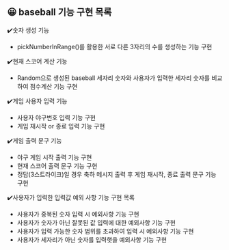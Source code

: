 ## 😀 baseball 기능 구현 목록  
✔️숫자 생성 기능
* pickNumberInRange()를 활용한 서로 다른 3자리의 수를 생성하는 기능 구현

✔️현재 스코어 계산 기능
* Random으로 생성된 baseball 세자리 숫자와 사용자가 입력한 세자리 숫자를 비교하여 점수계산 기능 구현

✔️게임 사용자 입력 기능
* 사용자 야구번호 입력 기능 구현
* 게임 재시작 or 종료 입력 기능 구현

✔️게임 출력 문구 기능
* 야구 게임 시작 출력 기능 구현
* 현재 스코어 출력 문구 기능 구현
* 정답(3스트라이크)일 경우 축하 메시지 출력 후 게임 재시작, 종료 출력 문구 기능 구현

✔️사용자가 입력한 입력값 예외 사항 기능 구현 목록
* 사용자가 중복된 숫자 입력 시 예외사항 기능 구현
* 사용자가 숫자가 아닌 잘못된 값 입력에 대한 예외사항 기능 구현
* 사용자가 입력 가능한 숫자 범위를 초과하여 입력 시 예외사항 기능 구현
* 사용자가 세자리가 아닌 숫자를 입력햇을 예외사항 기능 구현
